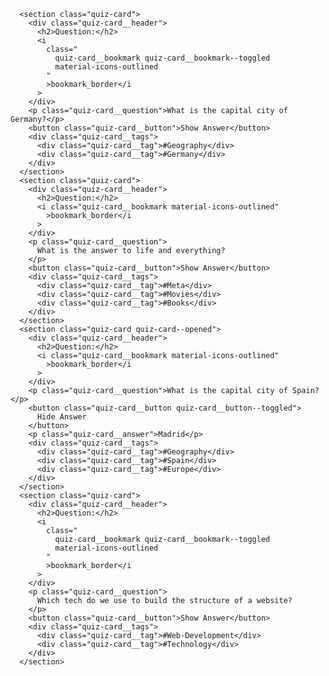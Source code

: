       <section class="quiz-card">
        <div class="quiz-card__header">
          <h2>Question:</h2>
          <i
            class="
              quiz-card__bookmark quiz-card__bookmark--toggled
              material-icons-outlined
            "
            >bookmark_border</i
          >
        </div>
        <p class="quiz-card__question">What is the capital city of Germany?</p>
        <button class="quiz-card__button">Show Answer</button>
        <div class="quiz-card__tags">
          <div class="quiz-card__tag">#Geography</div>
          <div class="quiz-card__tag">#Germany</div>
        </div>
      </section>
      <section class="quiz-card">
        <div class="quiz-card__header">
          <h2>Question:</h2>
          <i class="quiz-card__bookmark material-icons-outlined"
            >bookmark_border</i
          >
        </div>
        <p class="quiz-card__question">
          What is the answer to life and everything?
        </p>
        <button class="quiz-card__button">Show Answer</button>
        <div class="quiz-card__tags">
          <div class="quiz-card__tag">#Meta</div>
          <div class="quiz-card__tag">#Movies</div>
          <div class="quiz-card__tag">#Books</div>
        </div>
      </section>
      <section class="quiz-card quiz-card--opened">
        <div class="quiz-card__header">
          <h2>Question:</h2>
          <i class="quiz-card__bookmark material-icons-outlined"
            >bookmark_border</i
          >
        </div>
        <p class="quiz-card__question">What is the capital city of Spain?</p>
        <button class="quiz-card__button quiz-card__button--toggled">
          Hide Answer
        </button>
        <p class="quiz-card__answer">Madrid</p>
        <div class="quiz-card__tags">
          <div class="quiz-card__tag">#Geography</div>
          <div class="quiz-card__tag">#Spain</div>
          <div class="quiz-card__tag">#Europe</div>
        </div>
      </section>
      <section class="quiz-card">
        <div class="quiz-card__header">
          <h2>Question:</h2>
          <i
            class="
              quiz-card__bookmark quiz-card__bookmark--toggled
              material-icons-outlined
            "
            >bookmark_border</i
          >
        </div>
        <p class="quiz-card__question">
          Which tech do we use to build the structure of a website?
        </p>
        <button class="quiz-card__button">Show Answer</button>
        <div class="quiz-card__tags">
          <div class="quiz-card__tag">#Web-Development</div>
          <div class="quiz-card__tag">#Technology</div>
        </div>
      </section>
